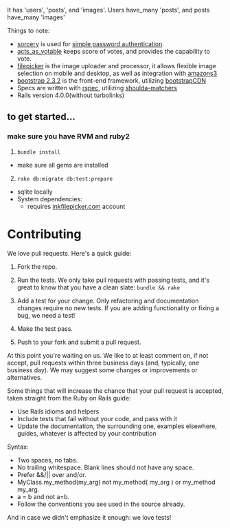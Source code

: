 It has 'users', 'posts', and 'images'.  Users have_many 'posts', and posts have_many 'images'

Things to note:

- [sorcery](https://github.com/NoamB/sorcery) is used for [simple password authentication](https://github.com/NoamB/sorcery/wiki/Simple-Password-Authentication).
- [acts_as_votable](https://github.com/ryanto/acts_as_votable) keeps score of votes, and provides the capability to vote.
- [filepicker]() is the image uploader and processor, it allows flexible image selection on mobile and desktop, as well as integration with [amazons3](https://aws.amazon.com/s3/)
- [bootstrap 2.3.2](http://getbootstrap.com/2.3.2/) is the front-end framework, utilizing [bootstrapCDN](http://www.bootstrapcdn.com/)
- Specs are written with [rspec](https://github.com/rspec/rspec), utilizing [shoulda-matchers](https://github.com/thoughtbot/shoulda-matchers)
- Rails version 4.0.0(without turbolinks)

## to get started… 
### make sure you have RVM and ruby2

1. <code>bundle install</code>
  - make sure all gems are installed 
2. <code>rake db:migrate db:test:prepare</code>

- sqlite locally 
- System dependencies:
  - requires [inkfilepicker.com](https://www.inkfilepicker.com) account 


# Contributing

We love pull requests. Here's a quick guide:

1. Fork the repo.

2. Run the tests. We only take pull requests with passing tests, and it's great
to know that you have a clean slate: `bundle && rake`

3. Add a test for your change. Only refactoring and documentation changes
require no new tests. If you are adding functionality or fixing a bug, we need
a test!

4. Make the test pass.

5. Push to your fork and submit a pull request.


At this point you're waiting on us. We like to at least comment on, if not
accept, pull requests within three business days (and, typically, one business
day). We may suggest some changes or improvements or alternatives.

Some things that will increase the chance that your pull request is accepted,
taken straight from the Ruby on Rails guide:

* Use Rails idioms and helpers
* Include tests that fail without your code, and pass with it
* Update the documentation, the surrounding one, examples elsewhere, guides,
  whatever is affected by your contribution

Syntax:

* Two spaces, no tabs.
* No trailing whitespace. Blank lines should not have any space.
* Prefer &&/|| over and/or.
* MyClass.my_method(my_arg) not my_method( my_arg ) or my_method my_arg.
* a = b and not a=b.
* Follow the conventions you see used in the source already.

And in case we didn't emphasize it enough: we love tests!

